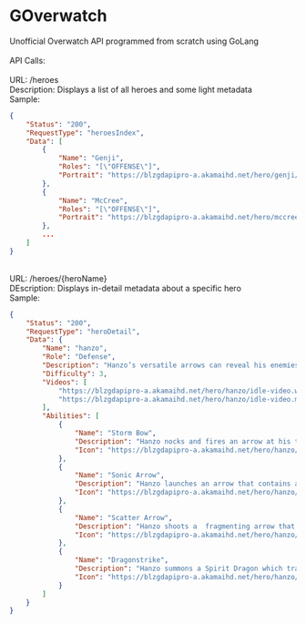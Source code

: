 # GOverwatch
Unofficial Overwatch API programmed from scratch using GoLang<br/>
<br/>
API Calls:<br/>
<br/>
URL: /heroes<br/>
Description: Displays a list of all heroes and some light metadata<br/>
Sample:<br/>
```json
{
	"Status": "200",
	"RequestType": "heroesIndex",
	"Data": [
		{
			"Name": "Genji",
			"Roles": "[\"OFFENSE\"]",
			"Portrait": "https://blzgdapipro-a.akamaihd.net/hero/genji/hero-select-portrait.png"
		},
		{
			"Name": "McCree",
			"Roles": "[\"OFFENSE\"]",
			"Portrait": "https://blzgdapipro-a.akamaihd.net/hero/mccree/hero-select-portrait.png"
		}, 
		...
	]
}
```
<br/>
URL: /heroes/{heroName}<br/>
DEscription: Displays in-detail metadata about a specific hero<br/>
Sample:<br/>

```json
{
	"Status": "200",
	"RequestType": "heroDetail",
	"Data": {
		"Name": "hanzo",
		"Role": "Defense",
		"Description": "Hanzo’s versatile arrows can reveal his enemies or fragment to strike multiple targets. He can scale walls to fire his bow from on high, or summon a titanic spirit dragon.",
		"Difficulty": 3,
		"Videos": [
			"https://blzgdapipro-a.akamaihd.net/hero/hanzo/idle-video.webm",
			"https://blzgdapipro-a.akamaihd.net/hero/hanzo/idle-video.mp4"
		],
		"Abilities": [
			{
				"Name": "Storm Bow",
				"Description": "Hanzo nocks and fires an arrow at his target.",
				"Icon": "https://blzgdapipro-a.akamaihd.net/hero/hanzo/ability-storm-bow/icon-ability.png"
			},
			{
				"Name": "Sonic Arrow",
				"Description": "Hanzo launches an arrow that contains a sonar tracking device. Any enemy within its detection radius is visibly marked, making them easier for Hanzo and his allies to hunt down.",
				"Icon": "https://blzgdapipro-a.akamaihd.net/hero/hanzo/ability-sonic-arrow/icon-ability.png"
			},
			{
				"Name": "Scatter Arrow",
				"Description": "Hanzo shoots a  fragmenting arrow that ricochets off walls and objects and can strike multiple targets at once.",
				"Icon": "https://blzgdapipro-a.akamaihd.net/hero/hanzo/ability-scatter-arrow/icon-ability.png"
			},
			{
				"Name": "Dragonstrike",
				"Description": "Hanzo summons a Spirit Dragon which travels through the air in a line. It passes through walls in its way,  devouring any enemies it encounters.",
				"Icon": "https://blzgdapipro-a.akamaihd.net/hero/hanzo/ability-dragon-strike/icon-ability.png"
			}
		]
	}
}
```


